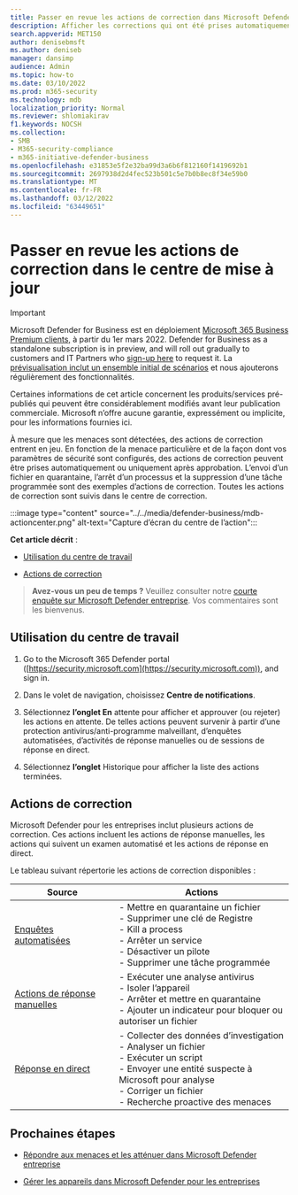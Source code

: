```yaml
---
title: Passer en revue les actions de correction dans Microsoft Defender pour les entreprises
description: Afficher les corrections qui ont été prises automatiquement ou qui sont en attente d’approbation dans le centre de mise en œuvre
search.appverid: MET150
author: denisebmsft
ms.author: deniseb
manager: dansimp
audience: Admin
ms.topic: how-to
ms.date: 03/10/2022
ms.prod: m365-security
ms.technology: mdb
localization_priority: Normal
ms.reviewer: shlomiakirav
f1.keywords: NOCSH
ms.collection:
- SMB
- M365-security-compliance
- m365-initiative-defender-business
ms.openlocfilehash: e31853e5f2e32ba99d3a6b6f812160f1419692b1
ms.sourcegitcommit: 2697938d2d4fec523b501c5e7b0b8ec8f34e59b0
ms.translationtype: MT
ms.contentlocale: fr-FR
ms.lasthandoff: 03/12/2022
ms.locfileid: "63449651"
---
```

# <a name="review-remediation-actions-in-the-action-center"></a>Passer en revue les actions de correction dans le centre de mise à jour

> [!IMPORTANT]
> Microsoft Defender for Business est en déploiement [Microsoft 365 Business Premium clients,](../../business-premium/index.md) à partir du 1er mars 2022. Defender for Business as a standalone subscription is in preview, and will roll out gradually to customers and IT Partners who [sign-up here](https://aka.ms/mdb-preview) to request it. La [prévisualisation inclut un ensemble initial de scénarios](mdb-tutorials.md#try-these-preview-scenarios) et nous ajouterons régulièrement des fonctionnalités.
> 
> Certaines informations de cet article concernent les produits/services pré-publiés qui peuvent être considérablement modifiés avant leur publication commerciale. Microsoft n’offre aucune garantie, expressément ou implicite, pour les informations fournies ici. 

À mesure que les menaces sont détectées, des actions de correction entrent en jeu. En fonction de la menace particulière et de la façon dont vos paramètres de sécurité sont configurés, des actions de correction peuvent être prises automatiquement ou uniquement après approbation. L’envoi d’un fichier en quarantaine, l’arrêt d’un processus et la suppression d’une tâche programmée sont des exemples d’actions de correction. Toutes les actions de correction sont suivis dans le centre de correction.

:::image type="content" source="../../media/defender-business/mdb-actioncenter.png" alt-text="Capture d’écran du centre de l’action":::

**Cet article décrit** :

- [Utilisation du centre de travail](#how-to-use-the-action-center)

- [Actions de correction](#remediation-actions)

>
> **Avez-vous un peu de temps ?**
> Veuillez consulter notre <a href="https://microsoft.qualtrics.com/jfe/form/SV_0JPjTPHGEWTQr4y" target="_blank">courte enquête sur Microsoft Defender entreprise</a>. Vos commentaires sont les bienvenus.
>

## <a name="how-to-use-the-action-center"></a>Utilisation du centre de travail

1. Go to the Microsoft 365 Defender portal ([https://security.microsoft.com](https://security.microsoft.com)), and sign in.

2. Dans le volet de navigation, choisissez **Centre de notifications**.

3. Sélectionnez **l’onglet En** attente pour afficher et approuver (ou rejeter) les actions en attente. De telles actions peuvent survenir à partir d’une protection antivirus/anti-programme malveillant, d’enquêtes automatisées, d’activités de réponse manuelles ou de sessions de réponse en direct.

4. Sélectionnez **l’onglet** Historique pour afficher la liste des actions terminées. 

## <a name="remediation-actions"></a>Actions de correction

Microsoft Defender pour les entreprises inclut plusieurs actions de correction. Ces actions incluent les actions de réponse manuelles, les actions qui suivent un examen automatisé et les actions de réponse en direct.

Le tableau suivant répertorie les actions de correction disponibles :

| Source  | Actions  |
|---------|---------|
| [Enquêtes automatisées](../defender-endpoint/automated-investigations.md)      | - Mettre en quarantaine un fichier <br/>- Supprimer une clé de Registre <br/>- Kill a process <br/>- Arrêter un service <br/>- Désactiver un pilote <br/>- Supprimer une tâche programmée        |
| [Actions de réponse manuelles](../defender-endpoint/respond-machine-alerts.md)   | - Exécuter une analyse antivirus <br/>- Isoler l’appareil <br/>- Arrêter et mettre en quarantaine <br/>- Ajouter un indicateur pour bloquer ou autoriser un fichier       |
| [Réponse en direct](../defender-endpoint/live-response.md)   | - Collecter des données d’investigation <br/>- Analyser un fichier <br/>- Exécuter un script <br/>- Envoyer une entité suspecte à Microsoft pour analyse <br/>- Corriger un fichier <br/>- Recherche proactive des menaces         |

## <a name="next-steps"></a>Prochaines étapes

- [Répondre aux menaces et les atténuer dans Microsoft Defender entreprise](mdb-respond-mitigate-threats.md)

- [Gérer les appareils dans Microsoft Defender pour les entreprises](mdb-manage-devices.md)
